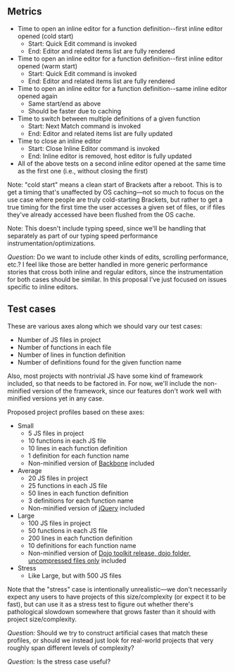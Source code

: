 Metrics
-------
* Time to open an inline editor for a function definition--first inline editor opened (cold start)
    * Start: Quick Edit command is invoked
    * End: Editor and related items list are fully rendered
* Time to open an inline editor for a function definition--first inline editor opened (warm start)
    * Start: Quick Edit command is invoked
    * End: Editor and related items list are fully rendered
* Time to open an inline editor for a function definition--same inline editor opened again
    * Same start/end as above
    * Should be faster due to caching
* Time to switch between multiple definitions of a given function
    * Start: Next Match command is invoked
    * End: Editor and related items list are fully updated
* Time to close an inline editor
    * Start: Close Inline Editor command is invoked
    * End: Inline editor is removed, host editor is fully updated
* All of the above tests on a second inline editor opened at the same time as the first one (i.e., without closing the first)

Note: "cold start" means a clean start of Brackets after a reboot. This is to get a timing that's unaffected by OS caching&mdash;not so much to focus on the use case where people are truly cold-starting Brackets, but rather to get a true timing for the first time the user accesses a given set of files, or if files they've already accessed have been flushed from the OS cache.

Note: This doesn't include typing speed, since we'll be handling that separately as part of our typing speed performance instrumentation/optimizations.

*Question:* Do we want to include other kinds of edits, scrolling performance, etc.? I feel like those are better handled in more generic performance stories that cross both inline and regular editors, since the instrumentation for both cases should be similar. In this proposal I've just focused on issues specific to inline editors.

Test cases
----------
These are various axes along which we should vary our test cases:

* Number of JS files in project
* Number of functions in each file
* Number of lines in function definition
* Number of definitions found for the given function name

Also, most projects with nontrivial JS have some kind of framework included, so that needs to be factored in. For now, we'll include the non-minified version of the framework, since our features don't work well with minified versions yet in any case.

Proposed project profiles based on these axes:

* Small
    * 5 JS files in project
    * 10 functions in each JS file
    * 10 lines in each function definition
    * 1 definition for each function name
    * Non-minified version of [Backbone](http://documentcloud.github.com/backbone/) included
* Average
    * 20 JS files in project
    * 25 functions in each JS file
    * 50 lines in each function definition
    * 3 definitions for each function name
    * Non-minified version of [jQuery](http://jquery.com) included
* Large
    * 100 JS files in project
    * 50 functions in each JS file
    * 200 lines in each function definition
    * 10 definitions for each function name
    * Non-minified version of [Dojo toolkit release, dojo folder, uncompressed files only](http://dojotoolkit.org/download/) included
* Stress
    * Like Large, but with 500 JS files

Note that the "stress" case is intentionally unrealistic&mdash;we don't necessarily expect any users to have projects of this size/complexity (or expect it to be fast), but can use it as a stress test to figure out whether there's pathological slowdown somewhere that grows faster than it should with project size/complexity.

*Question:* Should we try to construct artificial cases that match these profiles, or should we instead just look for real-world projects that very roughly span different levels of complexity?

*Question:* Is the stress case useful?